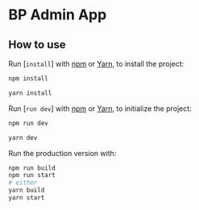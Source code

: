 # BP Admin App

## How to use

Run [`install`] with [npm](https://www.npmjs.com/) or [Yarn](https://classic.yarnpkg.com/en/), to install the project:

```bash
npm install
```

```bash
yarn install
```

Run [`run dev`] with [npm](https://www.npmjs.com/) or [Yarn](https://classic.yarnpkg.com/en/), to initialize the project:

```bash
npm run dev
```

```bash
yarn dev
```

Run the production version with:

```bash
npm run build
npm run start
# either
yarn build
yarn start
```

